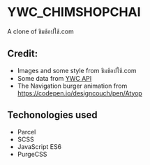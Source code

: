 # YWC_CHIMSHOPCHAI

A clone of ชิมช้อปใช้.com 


## Credit:
- Images and some style from ชิมช้อปใช้.com
- Some data from [YWC API](https://panjs.com/ywc.json)
- The Navigation burger animation from https://codepen.io/designcouch/pen/Atyop


## Techonologies used
- Parcel
- SCSS
- JavaScript ES6
- PurgeCSS